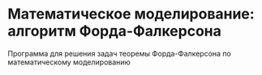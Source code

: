 Математическое моделирование: алгоритм Форда-Фалкерсона
===================

Программа для решения задач теоремы Форда-Фалкерсона по математическому моделированию
